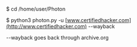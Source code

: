 $ cd /home/user/Photon  

$ python3 photon.py -u [www.certifiedhacker.com](http://www.certifiedhacker.com) --wayback 

--wayback goes back through archive.org
